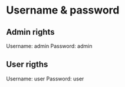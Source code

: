 # Username & password

## Admin rights

Username: admin
Password: admin

## User rigths

Username: user
Password: user
